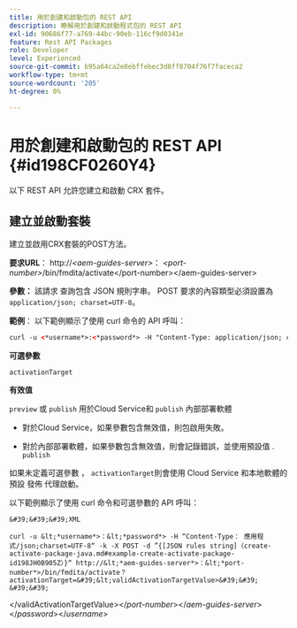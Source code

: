 ```yaml
---
title: 用於創建和啟動包的 REST API
description: 瞭解用於創建和啟動程式包的 REST API
exl-id: 90686f77-a769-44bc-90eb-116cf9d0341e
feature: Rest API Packages
role: Developer
level: Experienced
source-git-commit: b95a64ca2e8ebffebec3d8ff8704f76f7faceca2
workflow-type: tm+mt
source-wordcount: '205'
ht-degree: 0%

---
```


# 用於創建和啟動包的 REST API {#id198CF0260Y4}

以下 REST API 允許您建立和啟動 CRX 套件。

## 建立並啟動套裝

建立並啟用CRX套裝的POST方法。

**要求URL**：
http://*&lt;aem-guides-server\>*： *&lt;port-number\>*/bin/fmdita/activate&lt;/port-number\>&lt;/aem-guides-server\>

**參數：**
該請求 查詢包含 JSON 規則字串。 POST 要求的內容類型必須設置為 `application/json; charset=UTF-8`。

**範例**：
以下範例顯示了使用 curl 命令的 API 呼叫：

```XML
curl -u <*username*>:<*password*> -H "Content-Type: application/json; charset=UTF-8"  -k -X POST -d "{[JSON rules string](create-activate-package-java.md#example-create-activate-package-id198JH0B905Z)}" http://<*aem-guides-server*>:<*port-number*>/bin/fmdita/activate
```


**可選參數**

`activationTarget`

**有效值**

`preview` 或 `publish` 用於Cloud Service和 `publish` 內部部署軟體

- 對於Cloud Service，如果參數包含無效值，則包啟用失敗。

- 對於內部部署軟體，如果參數包含無效值，則會記錄錯誤，並使用預設值 . `publish`

如果未定義可選參數 ， `activationTarget`則會使用 Cloud Service 和本地軟體的預設 發佈 代理啟動。



以下範例顯示了使用 curl 命令和可選參數的 API 呼叫：


    &#39;&#39;&#39;XML
    
    curl -u &lt;*username*>：&lt;*password*> -H “Content-Type： 應用程式/json;charset=UTF-8“ -k -X POST -d ”{[JSON rules string]（create-activate-package-java.md#example-create-activate-package-id198JH0B905Z）}“ http://&lt;*aem-guides-server*>：&lt;*port-number*>/bin/fmdita/activate？activationTarget=&#39;&lt;validActivationTargetValue>&#39;&#39;
    &#39;&#39;
&lt;/validActivationTargetValue>&lt;/*port-number*>&lt;/*aem-guides-server*>&lt;/*password*>&lt;/*username*>